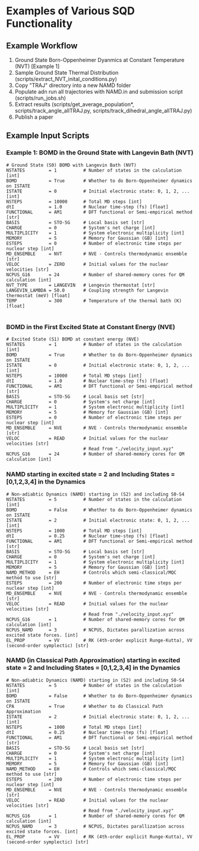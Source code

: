 # Examples of Various SQD Functionality

[DOCS]:   <https://bradenmweight.github.io/SQD/read.html?filename=Documentation.md>
[PARAMS]: <https://bradenmweight.github.io/SQD/read.html?filename=Parameters.md>

## Example Workflow
1. Ground State Born-Oppenheimer Dyanmics at Constant Temperature (NVT) [Example 1]
2. Sample Ground State Thermal Distribution (scripts/extract_NVT_inital_conditions.py)
3. Copy "TRAJ" directory into a new NAMD folder
4. Populate adn run all trajectories with NAMD.in and submission script (scripts/run_jobs.sh)
5. Extract results (scripts/get_average_population*, scripts/track_angle_allTRAJ.py, scripts/track_dihedral_angle_allTRAJ.py)
6. Publish a paper

## Example Input Scripts

### Example 1: BOMD in the Ground State with Langevin Bath (NVT)
```
# Ground State (S0) BOMD with Langevin Bath (NVT)
NSTATES         = 1          # Number of states in the calculation [int]
BOMD            = True       # Whether to do Born-Oppenheimer dynamics on ISTATE
ISTATE          = 0          # Initial electronic state: 0, 1, 2, ... [int]
NSTEPS          = 10000      # Total MD steps [int]
dtI             = 1.0        # Nuclear time-step (fs) [float]
FUNCTIONAL      = AM1        # DFT functional or Semi-empirical method [str]
BASIS           = STO-5G     # Local basis set [str]
CHARGE          = 0          # System's net charge [int]
MULTIPLICITY    = 1          # System electronic multiplicity [int]
MEMORY          = 5          # Memory for Gaussian (GB) [int]
ESTEPS          = 0          # Number of electronic time steps per nuclear step [int]
MD_ENSEMBLE     = NVT        # NVE - Controls thermodynamic ensemble [str]
VELOC           = ZERO       # Initial values for the nuclear velocities [str]
NCPUS_G16       = 24         # Number of shared-memory cores for QM calculation [int]
NVT_TYPE        = LANGEVIN   # Lengevin thermostat [str]
LANGEVIN_LAMBDA = 50.0       # Coupling strength for Langevin thermostat (meV) [float]
TEMP            = 300        # Temperature of the thermal bath (K) [float]
```

#
#
#


### BOMD in the First Excited State at Constant Energy (NVE)
```
# Excited State (S1) BOMD at constant energy (NVE)
NSTATES         = 1          # Number of states in the calculation [int]
BOMD            = True       # Whether to do Born-Oppenheimer dynamics on ISTATE
ISTATE          = 0          # Initial electronic state: 0, 1, 2, ... [int]
NSTEPS          = 10000      # Total MD steps [int]
dtI             = 1.0        # Nuclear time-step (fs) [float]
FUNCTIONAL      = AM1        # DFT functional or Semi-empirical method [str]
BASIS           = STO-5G     # Local basis set [str]
CHARGE          = 0          # System's net charge [int]
MULTIPLICITY    = 1          # System electronic multiplicity [int]
MEMORY          = 5          # Memory for Gaussian (GB) [int]
ESTEPS          = 0          # Number of electronic time steps per nuclear step [int]
MD_ENSEMBLE     = NVE        # NVE - Controls thermodynamic ensemble [str]
VELOC           = READ       # Initial values for the nuclear velocities [str]
                             # Read from "./velocity_input.xyz"
NCPUS_G16       = 24         # Number of shared-memory cores for QM calculation [int]
```

### NAMD starting in excited state = 2 and Including States = [0,1,2,3,4] in the Dynamics
```
# Non-adiabtic Dynamics (NAMD) starting in (S2) and including S0-S4
NSTATES         = 5          # Number of states in the calculation [int]
BOMD            = False      # Whether to do Born-Oppenheimer dynamics on ISTATE
ISTATE          = 2          # Initial electronic state: 0, 1, 2, ... [int]
NSTEPS          = 1000       # Total MD steps [int]
dtI             = 0.25       # Nuclear time-step (fs) [float]
FUNCTIONAL      = AM1        # DFT functional or Semi-empirical method [str]
BASIS           = STO-5G     # Local basis set [str]
CHARGE          = 0          # System's net charge [int]
MULTIPLICITY    = 1          # System electronic multiplicity [int]
MEMORY          = 5          # Memory for Gaussian (GB) [int]
NAMD_METHOD     = EH         # Controls which semi-classical/MQC method to use [str]
ESTEPS          = 200        # Number of electronic time steps per nuclear step [int]
MD_ENSEMBLE     = NVE        # NVE - Controls thermodynamic ensemble [str]
VELOC           = READ       # Initial values for the nuclear velocities [str]
                             # Read from "./velocity_input.xyz"
NCPUS_G16       = 1          # Number of shared-memory cores for QM calculation [int]
NCPUS_NAMD      = 3          # NCPUS, Dictates parallization across excited state forces. [int]
EL_PROP         = VV         # RK (4th-order explicit Runge-Kutta), VV (second-order symplectic) [str]
```

### NAMD (in Classical Path Approximation) starting in excited state = 2 and Including States = [0,1,2,3,4] in the Dynamics
```
# Non-adiabtic Dynamics (NAMD) starting in (S2) and including S0-S4
NSTATES         = 5          # Number of states in the calculation [int]
BOMD            = False      # Whether to do Born-Oppenheimer dynamics on ISTATE
CPA             = True       # Whether to do Classical Path Approximation
ISTATE          = 2          # Initial electronic state: 0, 1, 2, ... [int]
NSTEPS          = 1000       # Total MD steps [int]
dtI             = 0.25       # Nuclear time-step (fs) [float]
FUNCTIONAL      = AM1        # DFT functional or Semi-empirical method [str]
BASIS           = STO-5G     # Local basis set [str]
CHARGE          = 0          # System's net charge [int]
MULTIPLICITY    = 1          # System electronic multiplicity [int]
MEMORY          = 5          # Memory for Gaussian (GB) [int]
NAMD_METHOD     = EH         # Controls which semi-classical/MQC method to use [str]
ESTEPS          = 200        # Number of electronic time steps per nuclear step [int]
MD_ENSEMBLE     = NVE        # NVE - Controls thermodynamic ensemble [str]
VELOC           = READ       # Initial values for the nuclear velocities [str]
                             # Read from "./velocity_input.xyz"
NCPUS_G16       = 1          # Number of shared-memory cores for QM calculation [int]
NCPUS_NAMD      = 3          # NCPUS, Dictates parallization across excited state forces. [int]
EL_PROP         = VV         # RK (4th-order explicit Runge-Kutta), VV (second-order symplectic) [str]
```